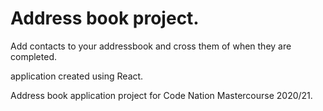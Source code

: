 # Address book project.

Add contacts to your addressbook and cross them of when they are completed.

application created using React.

Address book application project for Code Nation Mastercourse 2020/21.
